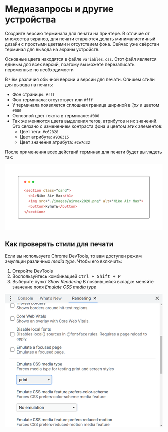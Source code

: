 # Медиазапросы и другие устройства

Создайте версию терминала для печати на принтере. В отличие от множества экранов, для печати стараются делать минималистичный дизайн с простыми цветами и отсутствием фона. Сейчас уже свёрстан терминал для вывода на экраны устройств.

Основные цвета находятся в файле `variables.css`. Этот файл является единым для всех версий, поэтому вы можете перезаписать переменные по необходимости

В чём различия обычной версии и версии для печати. Опишем стили для вывода на печать:

- Фон страницы: `#fff`
- Фон терминала: отсутствует или `#fff`
- У терминала появляется сплошная граница шириной в *1px* и цветом `#000`
- Основной цвет текста в терминале: `#000`
- Так же меняются цвета выделения тегов, атрибутов и их значений. Это связано с изменением контраста фона и цветом этих элементов:
    - Цвет тега: `#c62828`
    - Цвет атрибута: `#936315`
    - Цвет значения атрибута: `#2e7d32`

После применения всех действий терминал для печати будет выглядеть так:

![](./assets/1.png)

## Как проверять стили для печати

Если вы используете Chrome DevTools, то вам доступен режим эмуляции различных *media type*. Чтобы его включить:

1. Откройте DevTools
2. Воспользуйтесь комбинацией <kbd>Ctrl + Shift + P</kbd>
3. Выберите пункт *Show Rendering*
В появившейся вкладке меняйте значение поля *Emulate CSS media type*

![](./assets/2.png)
